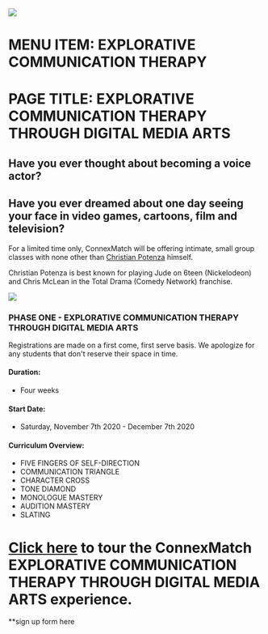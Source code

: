 <html>
<head></head>

<body>
<img src = "https://m.media-amazon.com/images/M/MV5BMTYyNDA4ODgwNl5BMl5BanBnXkFtZTgwNzQ4MTYxNzE@._V1_SY1000_CR0,0,1501,1000_AL_.jpg">
</body>

# MENU ITEM: EXPLORATIVE COMMUNICATION THERAPY
# PAGE TITLE: EXPLORATIVE COMMUNICATION THERAPY THROUGH DIGITAL MEDIA ARTS

## Have you ever thought about becoming a voice actor?

## Have you ever dreamed about one day seeing your face in video games, cartoons, film and television?

For a limited time only, ConnexMatch will be offering intimate, small group classes with none other than [Christian Potenza](https://youtu.be/WmtTnG1B2Qg) himself.

Christian Potenza is best known for playing Jude on 6teen (Nickelodeon) and Chris McLean in the Total Drama (Comedy Network) franchise.

<img src = "https://theseeker.ca/wp-content/uploads/2017/04/CAPE-012-Christian-Potenza.jpg">

### PHASE ONE - EXPLORATIVE COMMUNICATION THERAPY THROUGH DIGITAL MEDIA ARTS

Registrations are made on a first come, first serve basis. We apologize for any students that don't reserve their space in time.

#### Duration: 
- Four weeks

#### Start Date: 
- Saturday, November 7th 2020 - December 7th 2020

#### Curriculum Overview: 
- FIVE FINGERS OF SELF-DIRECTION
- COMMUNICATION TRIANGLE
- CHARACTER CROSS
- TONE DIAMOND
- MONOLOGUE MASTERY
- AUDITION MASTERY
- SLATING

# [Click here](https://youtu.be/SejB4Ortfwg) to tour the ConnexMatch EXPLORATIVE COMMUNICATION THERAPY THROUGH DIGITAL MEDIA ARTS experience.

**sign up form here

</html>
